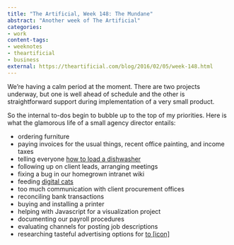 ```yaml
---
title: "The Artificial, Week 148: The Mundane"
abstract: "Another week of The Artificial"
categories:
- work
content-tags:
- weeknotes
- theartificial
- business
external: https://theartificial.com/blog/2016/02/05/week-148.html
---
```


We’re having a calm period at the moment. There are two projects underway, but one is well ahead of schedule and the other is straightforward support during implementation of a very small product.

So the internal to-dos begin to bubble up to the top of my priorities. Here is what the glamorous life of a small agency director entails:

- ordering furniture
- paying invoices for the usual things, recent office painting, and income taxes
- telling everyone [how to load a dishwasher][1]
- following up on client leads, arranging meetings
- fixing a bug in our homegrown intranet wiki
- feeding [digital cats][2]
- too much communication with client procurement offices
- reconciling bank transactions
- buying and installing a printer
- helping with Javascript for a visualization project
- documenting our payroll procedures
- evaluating channels for posting job descriptions
- researching tasteful advertising options for [to \[icon\]][3]

[1]: http://theoatmeal.com/comics/dishwasher
[2]: https://en.wikipedia.org/wiki/Neko_Atsume
[3]: https://theartificial.com/work/toicon.html
